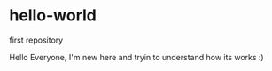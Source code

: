 # hello-world
first repository

Hello Everyone,
 I'm new here and tryin to understand how its works :)
